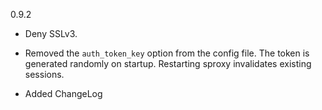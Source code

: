 0.9.2

- Deny SSLv3.

- Removed the `auth_token_key` option from the config file.
  The token is generated randomly on startup.
	Restarting sproxy invalidates existing sessions.

- Added ChangeLog


